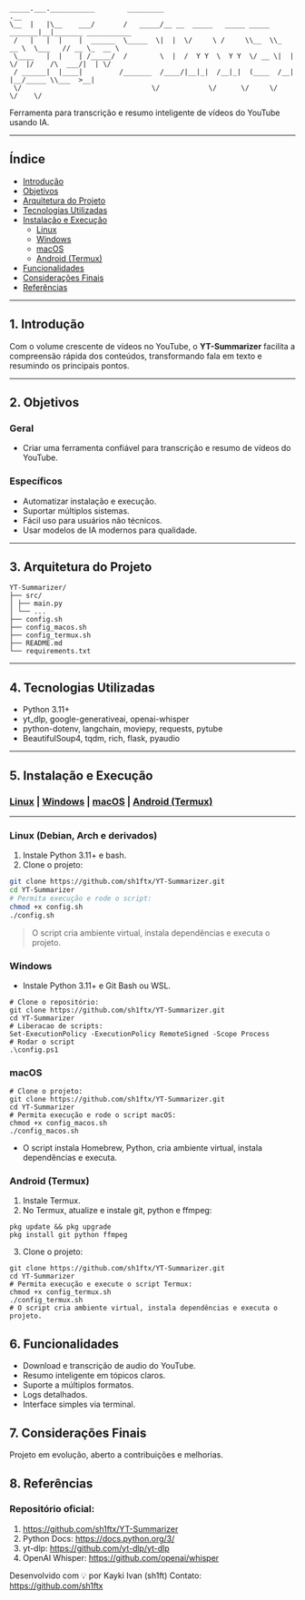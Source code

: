 ```
_____.___.___________        _________                                  .__                     
\__  |   |\__    ___/       /   _____/__ __  _____   _____ _____ _______|__|_______ ___________ 
 /   |   |  |    |  ______  \_____  \|  |  \/     \ /     \\__  \\_  __ \  \___   // __ \_  __ \
 \____   |  |    | /_____/  /        \  |  /  Y Y  \  Y Y  \/ __ \|  | \/  |/    /\  ___/|  | \/
 / ______|  |____|         /_______  /____/|__|_|  /__|_|  (____  /__|  |__/_____ \\___  >__|   
 \/                                \/            \/      \/     \/               \/    \/        

```

Ferramenta para transcrição e resumo inteligente de vídeos do YouTube usando IA.

---

## Índice

- [Introdução](#1-introdução)  
- [Objetivos](#2-objetivos)  
- [Arquitetura do Projeto](#3-arquitetura-do-projeto)  
- [Tecnologias Utilizadas](#4-tecnologias-utilizadas)  
- [Instalação e Execução](#5-instalação-e-execução)  
  - [Linux](#linux)  
  - [Windows](#windows)  
  - [macOS](#macos)  
  - [Android (Termux)](#android-termux)  
- [Funcionalidades](#6-funcionalidades)  
- [Considerações Finais](#7-considerações-finais)  
- [Referências](#8-referências)  

---

## 1. Introdução

Com o volume crescente de vídeos no YouTube, o **YT-Summarizer** facilita a compreensão rápida dos conteúdos, transformando fala em texto e resumindo os principais pontos.

---

## 2. Objetivos

### Geral

- Criar uma ferramenta confiável para transcrição e resumo de vídeos do YouTube.

### Específicos

- Automatizar instalação e execução.
- Suportar múltiplos sistemas.
- Fácil uso para usuários não técnicos.
- Usar modelos de IA modernos para qualidade.

---

## 3. Arquitetura do Projeto

```
YT-Summarizer/
├── src/
│ ├── main.py
│ └── ...
├── config.sh
├── config_macos.sh
├── config_termux.sh
├── README.md
└── requirements.txt
```

---

## 4. Tecnologias Utilizadas

- Python 3.11+
- yt_dlp, google-generativeai, openai-whisper
- python-dotenv, langchain, moviepy, requests, pytube
- BeautifulSoup4, tqdm, rich, flask, pyaudio

---

## 5. Instalação e Execução

### [Linux](#linux) | [Windows](#windows) | [macOS](#macos) | [Android (Termux)](#android-termux)

---

### Linux (Debian, Arch e derivados)

1. Instale Python 3.11+ e bash.
2. Clone o projeto:

```bash
git clone https://github.com/sh1ftx/YT-Summarizer.git
cd YT-Summarizer
# Permita execução e rode o script:
chmod +x config.sh
./config.sh
```

> O script cria ambiente virtual, instala dependências e executa o projeto.

### Windows

- Instale Python 3.11+ e Git Bash ou WSL.

```
# Clone o repositório:
git clone https://github.com/sh1ftx/YT-Summarizer.git
cd YT-Summarizer
# Liberacao de scripts:
Set-ExecutionPolicy -ExecutionPolicy RemoteSigned -Scope Process
# Rodar o script
.\config.ps1

```

### macOS

```
# Clone o projeto:
git clone https://github.com/sh1ftx/YT-Summarizer.git
cd YT-Summarizer
# Permita execução e rode o script macOS:
chmod +x config_macos.sh
./config_macos.sh
```

- O script instala Homebrew, Python, cria ambiente virtual, instala dependências e executa.

### Android (Termux)

1. Instale Termux.
2. No Termux, atualize e instale git, python e ffmpeg:

```
pkg update && pkg upgrade
pkg install git python ffmpeg
```

3. Clone o projeto:

```
git clone https://github.com/sh1ftx/YT-Summarizer.git
cd YT-Summarizer
# Permita execução e execute o script Termux:
chmod +x config_termux.sh
./config_termux.sh
# O script cria ambiente virtual, instala dependências e executa o projeto.
```

## 6. Funcionalidades

- Download e transcrição de audio do YouTube.
- Resumo inteligente em tópicos claros.
- Suporte a múltiplos formatos.
- Logs detalhados.
- Interface simples via terminal.

## 7. Considerações Finais

Projeto em evolução, aberto a contribuições e melhorias.

## 8. Referências

### Repositório oficial:
1. https://github.com/sh1ftx/YT-Summarizer
2. Python Docs: https://docs.python.org/3/
3. yt-dlp: https://github.com/yt-dlp/yt-dlp
4. OpenAI Whisper: https://github.com/openai/whisper

Desenvolvido com 💡 por Kayki Ivan (sh1ft)
Contato: https://github.com/sh1ftx
